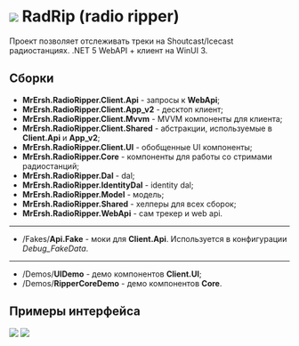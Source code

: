 # ![](https://habrastorage.org/webt/cm/lf/kk/cmlfkkudc0hu_y_fou71l_ts8dq.png) RadRip (radio ripper)
Проект позволяет отслеживать треки на Shoutcast/Icecast радиостанциях.
.NET 5 WebAPI + клиент на WinUI 3.

## Сборки
* **MrErsh.RadioRipper.Client.Api** - запросы к **WebApi**;
* **MrErsh.RadioRipper.Client.App_v2** - десктоп клиент;
* **MrErsh.RadioRipper.Client.Mvvm** - MVVM компоненты для клиента;
* **MrErsh.RadioRipper.Client.Shared** - абстракции, используемые в **Client.Api** и **App_v2**;
* **MrErsh.RadioRipper.Client.UI** - обобщенные UI компоненты;
* **MrErsh.RadioRipper.Core** - компоненты для работы со стримами радиостанций;
* **MrErsh.RadioRipper.Dal** - dal;
* **MrErsh.RadioRipper.IdentityDal** - identity dal;
* **MrErsh.RadioRipper.Model** - модель;
* **MrErsh.RadioRipper.Shared** - хелперы для всех сборок;
* **MrErsh.RadioRipper.WebApi** - сам трекер и web api.
____
* /Fakes/**Api.Fake** - моки для **Client.Api**. Используется в конфигурации *Debug_FakeData*.
____
* /Demos/**UIDemo** - демо компонентов **Client.UI**;
* /Demos/**RipperCoreDemo** - демо компонентов **Core**.


## Примеры интерфейса
![](https://habrastorage.org/webt/qh/pm/r7/qhpmr79611cffvhrtacyxvs6mm4.png)
![](https://habrastorage.org/webt/bw/xl/ag/bwxlagdazjspc2pfttgavmrvdda.png)
